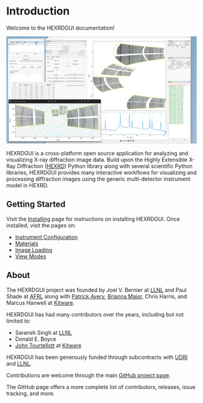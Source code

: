 # Introduction

Welcome to the HEXRDGUI documentation!

![HEXRDGUI Summary Image](img/hexrdgui_summary_image.png)

HEXRDGUI is a cross-platform open source application for analyzing and
visualizing X-ray diffraction image data. Build upon the Highly Extensible
X-Ray Diffraction ([HEXRD](https://github.com/hexrd/hexrd)) Python library along with several scientific
Python libraries, HEXRDGUI provides many interactive workflows for
visualizing and processing diffraction images using the generic
multi-detector instrument model in HEXRD.

## Getting Started

Visit the [Installing](installing.md) page for instructions on installing
HEXRDGUI. Once installed, visit the pages on:

 * [Instrument Configuration](configuration/instrument.md)
 * [Materials](configuration/materials.md)
 * [Image Loading](configuration/images.md)
 * [View Modes](views.md)

## About

The HEXRDGUI project was founded by
Joel V. Bernier at [LLNL](https://www.llnl.gov/) and Paul Shade
at [AFRL](https://www.afrl.af.mil/) along with
[Patrick Avery](https://www.kitware.com/patrick-avery/),
[Brianna Major](https://www.kitware.com/brianna-major/),
Chris Harris, and Marcus Hanwell at [Kitware](https://kitware.com/).

HEXRDGUI has had many contributors over the years, including but not
limited to:

* Saransh Singh at [LLNL](https://www.llnl.gov/)
* Donald E. Boyce
* [John Tourtellott](https://www.kitware.com/john-tourtellott/) at [Kitware](https://kitware.com/)

HEXRDGUI has been generously funded through subcontracts with
[UDRI](https://udayton.edu/udri/index.php) and [LLNL](https://www.llnl.gov/).

Contributions are welcome through the main [GitHub project page](https://github.com/hexrd/hexrdgui).

The GitHub page offers a more complete list of contributors, releases, issue tracking,
and more.
